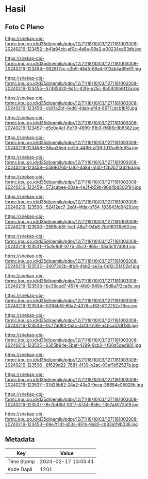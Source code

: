 # Hasil

## Foto C Plano

https://sirekap-obj-formc.kpu.go.id/d35d/pemilu/pdpr/12/71/18/10/03/1271181003008-20240216-123452--b41a94cb-ef0c-4a6a-99e2-a00234ca93db.jpg

https://sirekap-obj-formc.kpu.go.id/d35d/pemilu/pdpr/12/71/18/10/03/1271181003008-20240216-123454--902617cc-c2b9-48d5-89a4-913ab4a89e91.jpg

https://sirekap-obj-formc.kpu.go.id/d35d/pemilu/pdpr/12/71/18/10/03/1271181003008-20240216-123455--37485620-6d1c-43fe-a25c-8a0409b6f13a.jpg

https://sirekap-obj-formc.kpu.go.id/d35d/pemilu/pdpr/12/71/18/10/03/1271181003008-20240216-123456--cb91a2bf-4ed6-4dab-af4d-8671cdcb1b16.jpg

https://sirekap-obj-formc.kpu.go.id/d35d/pemilu/pdpr/12/71/18/10/03/1271181003008-20240216-123457--d5c0e4ef-6e79-4999-91b3-ff686c9b8582.jpg

https://sirekap-obj-formc.kpu.go.id/d35d/pemilu/pdpr/12/71/18/10/03/1271181003008-20240216-123458--36aa35ed-ee2d-4496-af39-fd17ad5fe83a.jpg

https://sirekap-obj-formc.kpu.go.id/d35d/pemilu/pdpr/12/71/18/10/03/1271181003008-20240216-123458--55986760-1a82-4d84-a140-f2b2b713426d.jpg

https://sirekap-obj-formc.kpu.go.id/d35d/pemilu/pdpr/12/71/18/10/03/1271181003008-20240216-123459--573cabee-00ae-4a3f-b59b-96d4bd306f94.jpg

https://sirekap-obj-formc.kpu.go.id/d35d/pemilu/pdpr/12/71/18/10/03/1271181003008-20240216-123500--52412ec7-2e8f-4fde-b764-183643fd9429.jpg

https://sirekap-obj-formc.kpu.go.id/d35d/pemilu/pdpr/12/71/18/10/03/1271181003008-20240216-123500--2686cb8f-fcef-48a7-94b8-7be1603ffe50.jpg

https://sirekap-obj-formc.kpu.go.id/d35d/pemilu/pdpr/12/71/18/10/03/1271181003008-20240216-123501--f5dfe8df-977b-45c3-965c-08a3c1f7d0fd.jpg

https://sirekap-obj-formc.kpu.go.id/d35d/pemilu/pdpr/12/71/18/10/03/1271181003008-20240216-123502--34073d2b-dfb8-4bb2-ae2a-0e12c51402af.jpg

https://sirekap-obj-formc.kpu.go.id/d35d/pemilu/pdpr/12/71/18/10/03/1271181003008-20240216-123503--bc36ced7-4574-4fb9-949b-f5d8a7f2ca8e.jpg

https://sirekap-obj-formc.kpu.go.id/d35d/pemilu/pdpr/12/71/18/10/03/1271181003008-20240216-123504--501f4bf8-60a2-4376-af83-8112252c76ec.jpg

https://sirekap-obj-formc.kpu.go.id/d35d/pemilu/pdpr/12/71/18/10/03/1271181003008-20240216-123504--0c77a080-fa3c-4cf3-b139-a40ca47df180.jpg

https://sirekap-obj-formc.kpu.go.id/d35d/pemilu/pdpr/12/71/18/10/03/1271181003008-20240216-123505--2305b94e-5baf-4299-9cb2-4f60d5ded881.jpg

https://sirekap-obj-formc.kpu.go.id/d35d/pemilu/pdpr/12/71/18/10/03/1271181003008-20240216-123506--8f629d22-7681-4f30-b2ac-03ef1b52527e.jpg

https://sirekap-obj-formc.kpu.go.id/d35d/pemilu/pdpr/12/71/18/10/03/1271181003008-20240216-123507--37d25b82-24a2-43a0-9cea-36684e05028b.jpg

https://sirekap-obj-formc.kpu.go.id/d35d/pemilu/pdpr/12/71/18/10/03/1271181003008-20240216-123507--8e7b46bf-90f7-4744-856c-13e7a40725f9.jpg

https://sirekap-obj-formc.kpu.go.id/d35d/pemilu/pdpr/12/71/18/10/03/1271181003008-20240216-123453--69e7f1d1-a53a-461b-9a83-cb83a119b036.jpg


## Metadata

| Key        | Value               |
| ---------- | ------------------- |
| Time Stamp | 2024-02-17 13:05:41 |
| Kode Dapil | 1201                |



